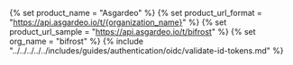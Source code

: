 {% set product_name = "Asgardeo" %}
{% set product_url_format = "https://api.asgardeo.io/t/{organization_name}" %}
{% set product_url_sample = "https://api.asgardeo.io/t/bifrost" %}
{% set org_name = "bifrost" %}
{% include "../../../../../includes/guides/authentication/oidc/validate-id-tokens.md" %}